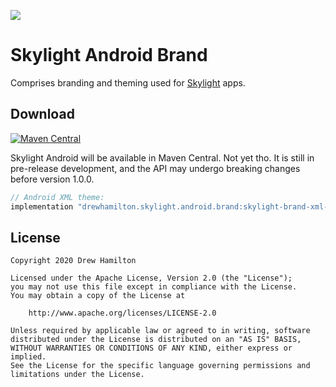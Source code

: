 [![](https://github.com/drewhamilton/SkylightAndroidBrand/workflows/CI/badge.svg?branch=main)](https://github.com/drewhamilton/SkylightAndroidBrand/actions?query=workflow%3ACI+branch%3Amain)

# Skylight Android Brand

Comprises branding and theming used for [Skylight](https://github.com/drewhamilton/SkylightAndroid) apps.

## Download
[![Maven Central](https://maven-badges.herokuapp.com/maven-central/dev.drewhamilton.skylight.android.brand/skylight-brand-xml-theme/badge.svg)](https://maven-badges.herokuapp.com/maven-central/dev.drewhamilton.skylight.android.brand/skylight-brand-xml-theme)

Skylight Android will be available in Maven Central. Not yet tho. It is still in pre-release development, and the API
may undergo breaking changes before version 1.0.0.

```groovy
// Android XML theme:
implementation "drewhamilton.skylight.android.brand:skylight-brand-xml-theme:$version"
```

## License
```
Copyright 2020 Drew Hamilton

Licensed under the Apache License, Version 2.0 (the "License");
you may not use this file except in compliance with the License.
You may obtain a copy of the License at

    http://www.apache.org/licenses/LICENSE-2.0

Unless required by applicable law or agreed to in writing, software
distributed under the License is distributed on an "AS IS" BASIS,
WITHOUT WARRANTIES OR CONDITIONS OF ANY KIND, either express or implied.
See the License for the specific language governing permissions and
limitations under the License.
```
